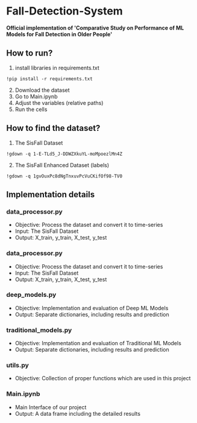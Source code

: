 # Fall-Detection-System

**Official implementation of 'Comparative Study on Performance of ML Models for Fall Detection in Older People'**

## How to run?
1. install libraries in requirements.txt
```
!pip install -r requirements.txt
```
2. Download the dataset
3. Go to Main.ipynb
4. Adjust the variables (relative paths)
5. Run the cells

## How to find the dataset?
1. The SisFall Dataset
```
!gdown -q 1-E-TLd5_J-DDWZXkuYL-moMpoezlMn4Z
```
2. The SisFall Enhanced Dataset (labels)
```
!gdown -q 1gvOuxPc8dNgTnxuvPcVuCKifOf98-TV0
```
## Implementation details

### data_processor.py
* Objective: Process the dataset and convert it to time-series
* Input: The SisFall Dataset
* Output: X_train, y_train, X_test, y_test

### data_processor.py
* Objective: Process the dataset and convert it to time-series
* Input: The SisFall Dataset
* Output: X_train, y_train, X_test, y_test

### deep_models.py
* Objective: Implementation and evaluation of Deep ML Models
* Output: Separate dictionaries, including results and prediction

### traditional_models.py
* Objective: Implementation and evaluation of Traditional ML Models
* Output: Separate dictionaries, including results and prediction

### utils.py
* Objective: Collection of proper functions which are used in this project

### Main.ipynb

* Main Interface of our project
* Output: A data frame including the detailed results
